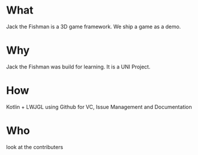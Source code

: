 # What
Jack the Fishman is a 3D game framework.
We ship a game as a demo.

# Why
Jack the Fishman was build for learning. It is a UNI Project.

# How
Kotlin + LWJGL using Github for VC, Issue Management and Documentation

# Who
look at the contributers